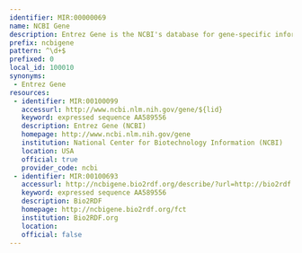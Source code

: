 ```yaml
---
identifier: MIR:00000069
name: NCBI Gene
description: Entrez Gene is the NCBI's database for gene-specific information, focusing on completely sequenced genomes, those with an active research community to contribute gene-specific information, or those that are scheduled for intense sequence analysis.
prefix: ncbigene
pattern: ^\d+$
prefixed: 0
local_id: 100010
synonyms:
 - Entrez Gene
resources:
 - identifier: MIR:00100099
   accessurl: http://www.ncbi.nlm.nih.gov/gene/${lid}
   keyword: expressed sequence AA589556
   description: Entrez Gene (NCBI)
   homepage: http://www.ncbi.nlm.nih.gov/gene
   institution: National Center for Biotechnology Information (NCBI)
   location: USA
   official: true
   provider_code: ncbi
 - identifier: MIR:00100693
   accessurl: http://ncbigene.bio2rdf.org/describe/?url=http://bio2rdf.org/ncbigene:${lid}
   keyword: expressed sequence AA589556
   description: Bio2RDF
   homepage: http://ncbigene.bio2rdf.org/fct
   institution: Bio2RDF.org
   location: 
   official: false
---
```

